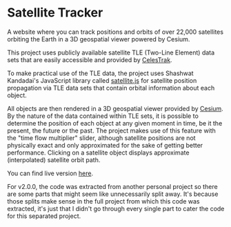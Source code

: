 # Satellite Tracker

A website where you can track positions and orbits of over 22,000 satellites orbiting the Earth in a 3D geospatial viewer powered by Cesium.

This project uses publicly available satellite TLE (Two-Line Element) data sets that are easily accessible and provided by [CelesTrak](https://celestrak.com/NORAD/elements/).

To make practical use of the TLE data, the project uses Shashwat Kandadai's JavaScript library called [satellite.js](https://github.com/shashwatak/satellite-js) for satellite position propagation via TLE data sets that contain orbital information about each object.

All objects are then rendered in a 3D geospatial viewer provided by [Cesium](https://cesium.com). By the nature of the data contained within TLE sets, it is possible to determine the position of each object at any given moment in time, be it the present, the future or the past. The project makes use of this feature with the "time flow multiplier" slider, although satellite positions are not physically exact and only approximated for the sake of getting better performance. Clicking on a satellite object displays approximate (interpolated) satellite orbit path.

You can find live version [here](https://satellites-itsmedmd.vercel.app).

For v2.0.0, the code was extracted from another personal project so there are some parts that might seem like unnecessarily split away. It's because those splits make sense in the full project from which this code was extracted, it's just that I didn't go through every single part to cater the code for this separated project.
